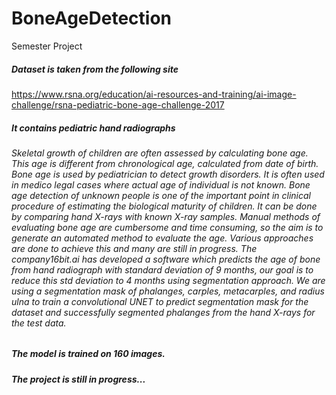 # BoneAgeDetection
Semester Project

##### Dataset is taken from the following site
https://www.rsna.org/education/ai-resources-and-training/ai-image-challenge/rsna-pediatric-bone-age-challenge-2017
##### It contains pediatric hand radiographs
###### Skeletal growth of children are often assessed by calculating bone age. This age is different from chronological age, calculated from date of birth. Bone age is used by pediatrician to detect growth disorders. It is often used in medico legal cases where actual age of individual is not known. Bone age detection of unknown people is one of the important point in clinical procedure of estimating the biological maturity of children. It can be done by comparing hand X-rays with known X-ray samples. Manual methods of evaluating bone age are cumbersome and time consuming, so the aim is to generate an automated method to evaluate the age. Various approaches are done to achieve this and many are still in progress. The company16bit.ai  has developed a software which predicts the age of bone from hand radiograph with standard deviation of 9 months, our goal is to reduce this std deviation to 4 months using segmentation approach. We are using a segmentation mask of phalanges, carples, metacarples, and radius ulna to train a convolutional UNET to predict segmentation mask for the dataset and successfully segmented phalanges from the hand X-rays for the test data.
##### The model is trained on 160 images.
##### The project is still in progress...
